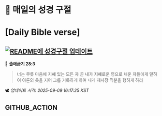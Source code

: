 # 🙏 매일의 성경 구절
# [Daily Bible verse]
## [![README에 성경구절 업데이트](https://github.com/DONGSUKA/first_test/actions/workflows/update-readme-bible.yml/badge.svg)](https://github.com/DONGSUKA/first_test/actions/workflows/update-readme-bible.yml)
<!-- START_BIBLE_VERSE -->
📖 **출애굽기 28:3**
> 너는 무릇 마음에 지혜 있는 모든 자 곧 내가 지혜로운 영으로 채운 자들에게 말하여 아론의 옷을 지어 그를 거룩하게 하여 내게 제사장 직분을 행하게 하라

🕊️ _업데이트 시각: 2025-09-09 16:17:25 KST_
  <!-- END_BIBLE_VERSE -->
## GITHUB_ACTION
